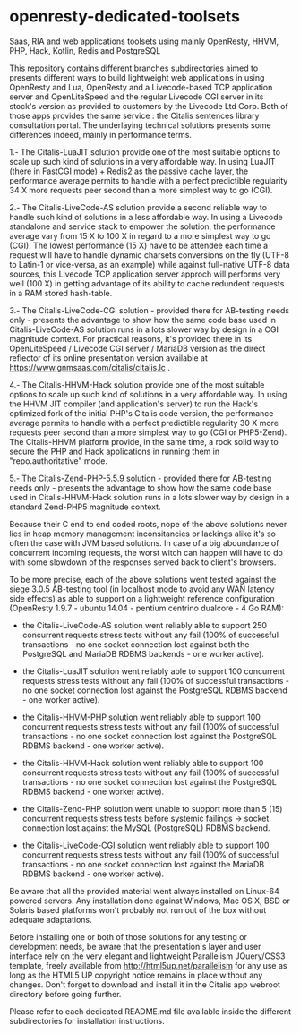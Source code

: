 # openresty-dedicated-toolsets
Saas, RIA and web applications toolsets using mainly OpenResty, HHVM, PHP, Hack, Kotlin, Redis and PostgreSQL

This repository contains different branches subdirectories aimed to presents different ways to build lightweight web applications in using OpenResty and Lua, OpenResty and a Livecode-based TCP application server and OpenLiteSpeed and the regular Livecode CGI server in its stock's version as provided to customers by the Livecode Ltd Corp. Both of those apps provides the same service : the Citalis sentences library consultation portal. The underlaying technical solutions presents some differences indeed, mainly in performance terms.

1.- The Citalis-LuaJIT solution provide one of the most suitable options to scale up such kind of solutions in a very affordable way. In using LuaJIT (there in FastCGI mode) + Redis2 as the passive cache layer, the performance average permits to handle with a perfect predictible regularity 34 X more requests peer second than a more simplest way to go (CGI).

2.- The Citalis-LiveCode-AS solution provide a second reliable way to handle such kind of solutions in a less affordable way. In using a Livecode standalone and service stack to empower the solution, the performance average vary from 15 X to 100 X in regard to a more simplest way to go (CGI). The lowest performance (15 X) have to be attendee each time a request will have to handle dynamic charsets conversions on the fly (UTF-8 to Latin-1 or vice-versa, as an example) while against full-native UTF-8 data sources, this Livecode TCP application server approch will performs very well (100 X) in getting advantage of its ability to cache redundent requests in a RAM stored hash-table.

3.- The Citalis-LiveCode-CGI solution - provided there for AB-testing needs only - presents the advantage to show how the same code base used in Citalis-LiveCode-AS solution runs in a lots slower way by design in a CGI magnitude context. For practical reasons, it's provided there in its OpenLiteSpeed / Livecode CGI server / MariaDB version as the direct reflector of its online presentation version available at https://www.gnmsaas.com/citalis/citalis.lc .

4.- The Citalis-HHVM-Hack solution provide one of the most suitable options to scale up such kind of solutions in a very affordable way. In using the HHVM JIT compiler (and application's server) to run the Hack's optimized fork of the initial PHP's Citalis code version, the performance average permits to handle with a perfect predictible regularity 30 X more requests peer second than a more simplest way to go (CGI or PHP5-Zend). The Citalis-HHVM platform provide, in the same time, a rock solid way to secure the PHP and Hack applications in running them in "repo.authoritative" mode.

5.- The Citalis-Zend-PHP-5.5.9 solution - provided there for AB-testing needs only - presents the advantage to show how the same code base used in Citalis-HHVM-Hack solution runs in a lots slower way by design in a standard Zend-PHP5 magnitude context.

Because their C end to end coded roots, nope of the above solutions never lies in heap memory management inconsitancies or lackings alike it's so often the case with JVM based solutions. In case of a big aboundance of concurrent incoming requests, the worst witch can happen will have to do with some slowdown of the responses served back to client's browsers. 

To be more precise, each of the above solutions went tested against the siege 3.0.5 AB-testing tool (in localhost mode to avoid any WAN latency side effects) as able to support on a lightweight reference configuration (OpenResty 1.9.7 - ubuntu 14.04 - pentium centrino dualcore - 4 Go RAM):

- the Citalis-LiveCode-AS solution went reliably able to support 250 concurrent requests stress tests without any fail (100% of successful transactions - no one socket connection lost against both the PostgreSQL and MariaDB RDBMS backends - one worker active).

- the Citalis-LuaJIT solution went reliably able to support 100 concurrent requests stress tests without any fail (100% of successful transactions - no one socket connection lost against the PostgreSQL RDBMS backend - one worker active).

- the Citalis-HHVM-PHP solution went reliably able to support 100 concurrent requests stress tests without any fail (100% of successful transactions - no one socket connection lost against the PostgreSQL RDBMS backend - one worker active).

- the Citalis-HHVM-Hack solution went reliably able to support 100 concurrent requests stress tests without any fail (100% of successful transactions - no one socket connection lost against the PostgreSQL RDBMS backend - one worker active).

- the Citalis-Zend-PHP solution went unable to support more than 5 (15) concurrent requests stress tests before systemic failings -> socket connection lost against the MySQL (PostgreSQL) RDBMS backend.

- the Citalis-LiveCode-CGI solution went reliably able to support 100 concurrent requests stress tests without any fail (100% of successful transactions - no one socket connection lost against the MariaDB RDBMS backend - one worker active).

Be aware that all the provided material went always installed on Linux-64 powered servers. Any installation done against Windows, Mac OS X, BSD or Solaris based platforms won't probably not run out of the box without adequate adaptations.

Before installing one or both of those solutions for any testing or development needs, be aware that the presentation's layer and user interface rely on the very elegant and lightweight Parallelism JQuery/CSS3 template, freely available from http://html5up.net/parallelism for any use as long as the HTML5 UP copyright notice remains in place without any changes. Don't forget to download and install it in the Citalis app webroot directory before going further.

Please refer to each dedicated README.md file available inside the different subdirectories for installation instructions.
